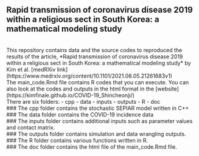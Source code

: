 ## Rapid transmission of coronavirus disease 2019 within a religious sect in South Korea: a mathematical modeling study
<br/>
This repository contains data and the source codes to reproduced the results of the article,
*Rapid transmission of coronavirus disease 2019 within a religious sect in South Korea: a mathematical modeling study* by Kim et al. [medRXiv link](https://www.medrxiv.org/content/10.1101/2021.08.05.21261683v1)
<br/>
The main_code.Rmd file contains R codes that you can execute. You can also look
at the codes and outputs in the html format in the [website](https://kimfinale.github.io/COVID-19_Shincheonji/)
<br/>
There are six folders:
- cpp
- data
- inputs
- outputs
- R
- doc
<br/>
### The cpp folder contains the stochastic SEPIAR model written in C++
<br/>
### The data folder contains the COVID-19 incidence data
<br/>
### The inputs folder contains additional inputs such as parameter values and contact matrix.
<br/>
### The outputs folder contains simulation and data wrangling outputs.
<br/>
### The R folder contains various functions written in R.
<br/>
### The doc folder contains the html file of the main_code.Rmd file.

 

